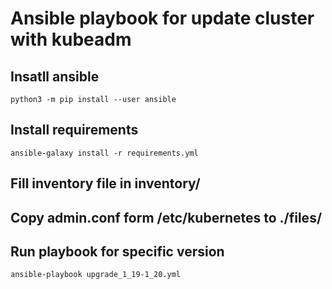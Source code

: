 # Ansible playbook for update cluster with kubeadm

## Insatll ansible
```console
python3 -m pip install --user ansible
```

## Install requirements
```console
ansible-galaxy install -r requirements.yml
```

## Fill inventory file in inventory/

## Copy admin.conf form /etc/kubernetes to ./files/

## Run playbook for specific version
```console
ansible-playbook upgrade_1_19-1_20.yml
```